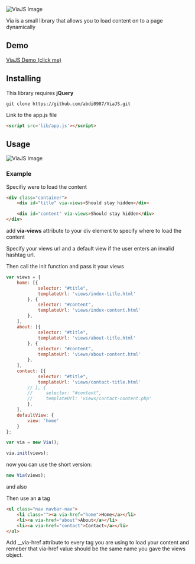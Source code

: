 ![ViaJS Image](https://cloud.githubusercontent.com/assets/13234884/9150556/a139f32c-3da4-11e5-9c6a-48ac1ac5a998.png)

Via is a small library that allows you to load content on to a page dynamically

## Demo

[ViaJS Demo (click me)](http://viajs.surge.sh/)

## Installing

This library requires **jQuery**

```
git clone https://github.com/abdi0987/ViaJS.git
```

Link to the app.js file

```html
<script src='lib/app.js'></script>
```

## Usage
![ViaJS Image](https://cloud.githubusercontent.com/assets/13234884/9150024/d8570b2a-3d8a-11e5-96ca-9bcc5085fe31.png)


### Example

Specifiy were to load the content
```html
<div class="container">
    <div id="title" via-views>Should stay hidden</div>

    <div id="content" via-views>Should stay hidden</div>
</div>
```
add __via-views__ attribute to your div element to specify where to load the content


Specify your views url and a default view if the user enters an invalid hashtag url.

Then call the init function and pass it your views

```javascript
var views = {
    home: [{
            selector: "#title",
            templateUrl: 'views/index-title.html'
        }, {
            selector: "#content",
            templateUrl: 'views/index-content.html'
        },
    ],
    about: [{
            selector: "#title",
            templateUrl: 'views/about-title.html'
        }, {
            selector: "#content",
            templateUrl: 'views/about-content.html'
        },
    ],
    contact: [{
            selector: "#title",
            templateUrl: 'views/contact-title.html'
        // }, {
        //     selector: "#content",
        //     templateUrl: 'views/contact-content.php'
        },
    ],
    defaultView: {
        view: 'home'
    }
};

var via = new Via();

via.init(views);

```


now you can use the short version:

```javascript
new Via(views);

```
and also


Then use an __a__ tag

```html
<ul class="nav navbar-nav">
    <li class=""><a via-href="home">Home</a></li>
    <li><a via-href="about">About</a></li>
    <li><a via-href="contact">Contact</a></li>
</ul>
```
Add __via-href attribute to every __<a>__ tag you are using to load your content and remeber that via-href value should be the same name you gave the views object.
